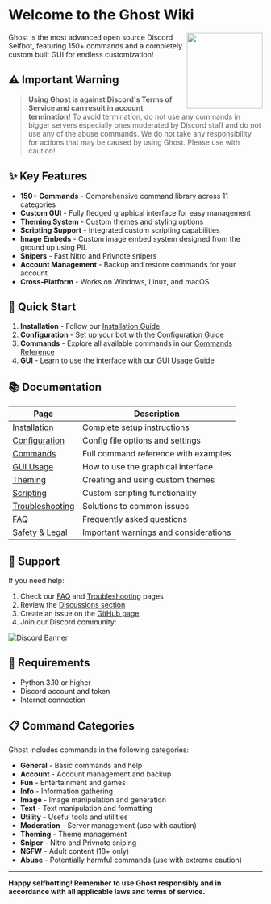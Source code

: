 # Welcome to the Ghost Wiki

<img width="150" align="right" src="https://github.com/user-attachments/assets/00fc815f-4cb3-4078-94bf-e16cf3fc9fea">

Ghost is the most advanced open source Discord Selfbot, featuring 150+ commands and a completely custom built GUI for endless customization!

## ⚠️ Important Warning

> **Using Ghost is against Discord's Terms of Service and can result in account termination!** To avoid termination, do not use any commands in bigger servers especially ones moderated by Discord staff and do not use any of the abuse commands. We do not take any responsibility for actions that may be caused by using Ghost. Please use with caution!

## ✨ Key Features

- **150+ Commands** - Comprehensive command library across 11 categories
- **Custom GUI** - Fully fledged graphical interface for easy management
- **Theming System** - Custom themes and styling options
- **Scripting Support** - Integrated custom scripting capabilities
- **Image Embeds** - Custom image embed system designed from the ground up using PIL
- **Snipers** - Fast Nitro and Privnote snipers
- **Account Management** - Backup and restore commands for your account
- **Cross-Platform** - Works on Windows, Linux, and macOS

## 🚀 Quick Start

1. **Installation** - Follow our [Installation Guide](Installation.md)
2. **Configuration** - Set up your bot with the [Configuration Guide](Configuration.md)
3. **Commands** - Explore all available commands in our [Commands Reference](Commands.md)
4. **GUI** - Learn to use the interface with our [GUI Usage Guide](GUI-Usage.md)

## 📚 Documentation

| Page | Description |
|------|-------------|
| [Installation](Installation.md) | Complete setup instructions |
| [Configuration](Configuration.md) | Config file options and settings |
| [Commands](Commands.md) | Full command reference with examples |
| [GUI Usage](GUI-Usage.md) | How to use the graphical interface |
| [Theming](Theming.md) | Creating and using custom themes |
| [Scripting](Scripting.md) | Custom scripting functionality |
| [Troubleshooting](Troubleshooting.md) | Solutions to common issues |
| [FAQ](FAQ.md) | Frequently asked questions |
| [Safety & Legal](Safety-and-Legal.md) | Important warnings and considerations |

## 💬 Support

If you need help:

1. Check our [FAQ](FAQ.md) and [Troubleshooting](Troubleshooting.md) pages
2. Review the [Discussions section](https://github.com/qrexpy/ghost/discussions)
3. Create an issue on the [GitHub page](https://github.com/qrexpy/ghost/issues)
4. Join our Discord community:

[![Discord Banner](https://discord.com/api/guilds/1302632843176050738/widget.png?style=banner3)](https://discord.gg/ayz7eYvFsm)

## 🔧 Requirements

- Python 3.10 or higher
- Discord account and token
- Internet connection

## 📋 Command Categories

Ghost includes commands in the following categories:

- **General** - Basic commands and help
- **Account** - Account management and backup
- **Fun** - Entertainment and games
- **Info** - Information gathering
- **Image** - Image manipulation and generation
- **Text** - Text manipulation and formatting
- **Utility** - Useful tools and utilities
- **Moderation** - Server management (use with caution)
- **Theming** - Theme management
- **Sniper** - Nitro and Privnote sniping
- **NSFW** - Adult content (18+ only)
- **Abuse** - Potentially harmful commands (use with extreme caution)

---

**Happy selfbotting! Remember to use Ghost responsibly and in accordance with all applicable laws and terms of service.**